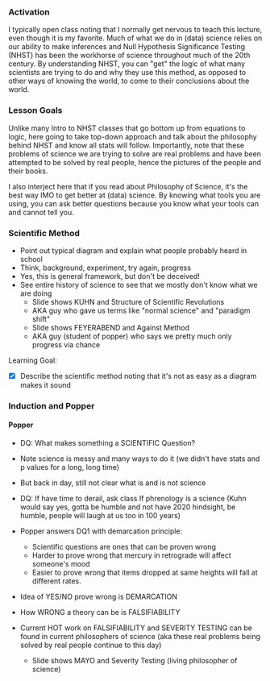 ### Activation 

I typically open class noting that I normally get nervous to teach this lecture, even though it is my favorite.
Much of what we do in (data) science relies on our ability to make inferences and Null Hypothesis Significance Testing (NHST) has been the workhorse of science throughout much of the 20th century.
By understanding NHST, you can "get" the logic of what many scientists are trying to do and why they use this method, as opposed to other ways of knowing the world, to come to their conclusions about the world.

### Lesson Goals

Unlike many Intro to NHST classes that go bottom up from equations to logic, here going to take top-down approach and talk about the philosophy behind NHST and know all stats will follow.
Importantly, note that these problems of science we are trying to solve are real problems and have been attempted to be solved by real people, hence the pictures of the people and their books.

I also interject here that if you read about Philosophy of Science, it's the best way IMO to get better at (data) science. 
By knowing what tools you are using, you can ask better questions because you know what your tools can and cannot tell you.

### Scientific Method

* Point out typical diagram and explain what people probably heard in school
* Think, background, experiment, try again, progress
* Yes, this is general framework, but don't be deceived!
* See entire history of science to see that we mostly don't know what we are doing
	- Slide shows KUHN and Structure of Scientific Revolutions
	- AKA guy who gave us terms like "normal science" and "paradigm shift"
	- Slide shows FEYERABEND and Against Method 
	- AKA guy (student of popper) who says we pretty much only progress via chance

Learning Goal: 

* [X] Describe the scientific method noting that it's not as easy as a diagram makes it sound

### Induction and Popper

#### Popper 

* DQ: What makes something a SCIENTIFIC Question?

* Note science is messy and many ways to do it (we didn't have stats and p values for a long, long time)
* But back in day, still not clear what is and is not science
* DQ: If have time to derail, ask class If phrenology is a science (Kuhn would say yes, gotta be humble and not have 2020 hindsight, be humble, people will laugh at us too in 100 years) 

* Popper answers DQ1 with demarcation principle:
	- Scientific questions are ones that can be proven wrong 
	- Harder to prove wrong that mercury in retrograde will affect someone's mood
	- Easier to prove wrong that items dropped at same heights will fall at different rates. 

* Idea of YES/NO prove wrong is DEMARCATION
* How WRONG a theory can be is FALSIFIABILITY
* Current HOT work on FALSIFIABILITY and SEVERITY TESTING can be found in current philosophers of science (aka these real problems being solved by real people continue to this day) 
	- Slide shows MAYO and Severity Testing (living philosopher of science) 

